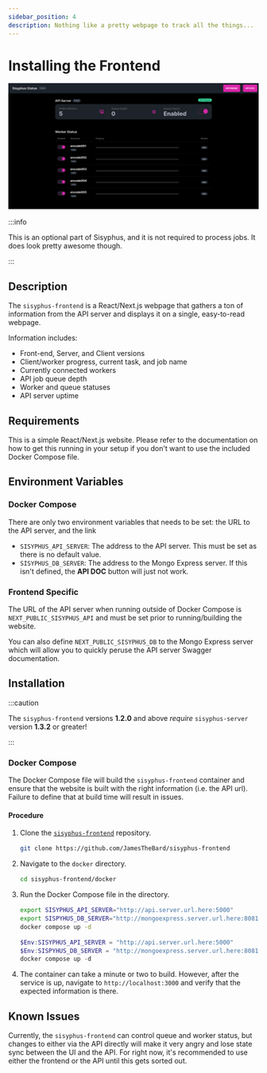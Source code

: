 ```yaml
---
sidebar_position: 4
description: Nothing like a pretty webpage to track all the things...
---
```


# Installing the Frontend

![Screenshot of the Sisyphus Frontend](img/sisyphus_frontend_image.png)

:::info

This is an optional part of Sisyphus, and it is not required to process jobs.  It does look pretty awesome though.

:::

## Description

The `sisyphus-frontend` is a React/Next.js webpage that gathers a ton of information from the API server and displays it on a single, easy-to-read webpage.

Information includes:
- Front-end, Server, and Client versions
- Client/worker progress, current task, and job name
- Currently connected workers
- API job queue depth
- Worker and queue statuses
- API server uptime

## Requirements

This is a simple React/Next.js website.  Please refer to the documentation on how to get this running in your setup if you don't want to use the included Docker Compose file.

## Environment Variables

### Docker Compose

There are only two environment variables that needs to be set: the URL to the API server, and the link

- `SISYPHUS_API_SERVER`: The address to the API server.  This must be set as there is no default value.
- `SISYPHUS_DB_SERVER`: The address to the Mongo Express server.  If this isn't defined, the **API DOC** button will just not work.

### Frontend Specific

The URL of the API server when running outside of Docker Compose is `NEXT_PUBLIC_SISYPHUS_API` and must be set prior to running/building the website.

You can also define `NEXT_PUBLIC_SISYPHUS_DB` to the Mongo Express server which will allow you to quickly peruse the API server Swagger documentation.

## Installation

:::caution

The `sisyphus-frontend` versions **1.2.0** and above _require_ `sisyphus-server` version **1.3.2** or greater!

:::

### Docker Compose

The Docker Compose file will build the `sisyphus-frontend` container and ensure that the website is built with the right information (i.e. the API url).  Failure to define that at build time will result in issues.

#### Procedure

1. Clone the [`sisyphus-frontend`](https://github.com/JamesTheBard/sisyphus-frontend) repository.

    ```bash
    git clone https://github.com/JamesTheBard/sisyphus-frontend
    ```

2. Navigate to the `docker` directory.

    ```bash
    cd sisyphus-frontend/docker
    ```

3. Run the Docker Compose file in the directory.

    ```bash title="Linux"
    export SISYPHUS_API_SERVER="http://api.server.url.here:5000"
    export SISPYHUS_DB_SERVER="http://mongoexpress.server.url.here:8081"
    docker compose up -d
    ```

    ```powershell title="Windows (PowerShell)"
    $Env:SISYPHUS_API_SERVER = "http://api.server.url.here:5000"
    $Env:SISPYHUS_DB_SERVER = "http://mongoexpress.server.url.here:8081"
    docker compose up -d
    ```

4. The container can take a minute or two to build.  However, after the service is up, navigate to `http://localhost:3000` and verify that the expected information is there.

## Known Issues

Currently, the `sisyphus-frontend` can control queue and worker status, but changes to either via the API directly will make it very angry and lose state sync between the UI and the API.  For right now, it's recommended to use either the frontend or the API until this gets sorted out.
